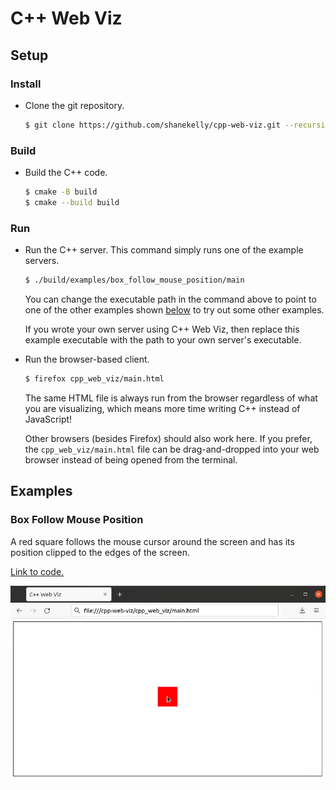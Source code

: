 # C++ Web Viz

## Setup

### Install

* Clone the git repository.

  ```bash
  $ git clone https://github.com/shanekelly/cpp-web-viz.git --recursive
  ```

### Build

* Build the C++ code.

  ```bash
  $ cmake -B build
  $ cmake --build build
  ```

### Run

* Run the C++ server. This command simply runs one of the example servers.

  ```bash
  $ ./build/examples/box_follow_mouse_position/main
  ```

  You can change the executable path in the command above to point to one of the other examples
  shown [below](#examples) to try out some other examples.

  If you wrote your own server using C++ Web Viz, then replace this example executable with the path
  to your own server's executable.

* Run the browser-based client.

  ```bash
  $ firefox cpp_web_viz/main.html
  ```

  The same HTML file is always run from the browser regardless of what you are visualizing, which means
  more time writing C++ instead of JavaScript!

  Other browsers (besides Firefox) should also work here. If you prefer, the `cpp_web_viz/main.html`
  file can be drag-and-dropped into your web browser instead of being opened from the terminal.


## Examples

### Box Follow Mouse Position

A red square follows the mouse cursor around the screen and has its position clipped to the edges of
the screen.

[Link to code.](examples/box_follow_mouse_position)

![](examples/box_follow_mouse_position/box_follow_mouse_position.gif)
